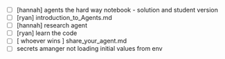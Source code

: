 - [ ] [hannah] agents the hard way notebook - solution and student version
- [ ] [ryan] introduction_to_Agents.md
- [ ] [hannah] research agent
- [ ] [ryan] learn the code
- [ ] [ whoever wins ] share_your_agent.md
- [ ] secrets amanger not loading initial values from env
